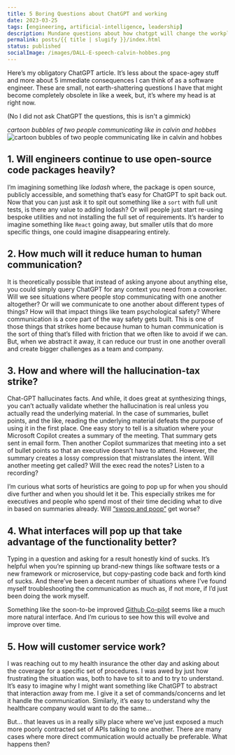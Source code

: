 ```yaml
---
title: 5 Boring Questions about ChatGPT and working
date: 2023-03-25
tags: [engineering, artificial-intelligence, leadership]
description: Mundane questions about how chatgpt will change the workplace experience
permalink: posts/{{ title | slugify }}/index.html
status: published
socialImage: /images/DALL-E-speech-calvin-hobbes.png
---
```


Here’s my obligatory ChatGPT article. It’s less about the space-agey stuff and more about 5 immediate consequences I can think of as a software engineer. These are small, not earth-shattering questions I have that might become completely obsolete in like a week, but, it’s where my head is at right now.

<aside class="content__aside">
(No I did not ask ChatGPT the questions, this is isn't a gimmick)
</aside>

_cartoon bubbles of two people communicating like in calvin and hobbes_
![cartoon bubbles of two people communicating like in calvin and hobbes](/images/DALL-E-speech-calvin-hobbes.png)

## 1. Will engineers continue to use open-source code packages heavily?

I’m imagining something like _lodash_ where, the package is open source, publicly accessible, and something that’s easy for ChatGPT to spit back out. Now that you can just ask it to spit out something like a `sort` with full unit tests, is there any value to adding lodash? Or will people just start re-using bespoke utilities and not installing the full set of requirements. It’s harder to imagine something like `React` going away, but smaller utils that do more specific things, one could imagine disappearing entirely.

## 2. How much will it reduce human to human communication?

It is theoretically possible that instead of asking anyone about anything else, you could simply query ChatGPT for any context you need from a coworker. Will we see situations where people stop communicating with one another altogether? Or will we communicate to one another about different types of things? How will that impact things like team psychological safety? Where communication is a core part of the way safety gets built. This is one of those things that strikes home because human to human communication is the sort of thing that’s filled with friction that we often like to avoid if we can. But, when we abstract it away, it can reduce our trust in one another overall and create bigger challenges as a team and company.

## 3. How and where will the hallucination-tax strike?

Chat-GPT hallucinates facts. And while, it does great at synthesizing things, you can’t actually validate whether the hallucination is real unless you actually read the underlying material. In the case of summaries, bullet points, and the like, reading the underlying material defeats the purpose of using it in the first place. One easy story to tell is a situation where your Microsoft Copilot creates a summary of the meeting. That summary gets sent in email form. Then another Copilot summarizes that meeting into a set of bullet points so that an executive doesn’t have to attend. However, the summary creates a lossy compression that mistranslates the intent. Will another meeting get called? Will the exec read the notes? Listen to a recording?

I’m curious what sorts of heuristics are going to pop up for when you should dive further and when you should let it be. This especially strikes me for executives and people who spend most of their time deciding what to dive in based on summaries already. Will [“swoop and poop”](https://uxplanet.org/air-cover-vs-swoop-and-poop-advice-for-designers-290d90f8a3df) get worse?

## 4. What interfaces will pop up that take advantage of the functionality better?

Typing in a question and asking for a result honestly kind of sucks. It’s helpful when you’re spinning up brand-new things like software tests or a new framework or microservice, but copy-pasting code back and forth kind of sucks. And there’ve been a decent number of situations where I’ve found myself troubleshooting the communication as much as, if not more, if I’d just been doing the work myself.

Something like the soon-to-be improved [Github Co-pilot](https://github.blog/2023-03-22-github-copilot-x-the-ai-powered-developer-experience/) seems like a much more natural interface. And I’m curious to see how this will evolve and improve over time.

## 5. How will customer service work?

I was reaching out to my health insurance the other day and asking about the coverage for a specific set of procedures. I was awed by just how frustrating the situation was, both to have to sit to and to try to understand. It’s easy to imagine why I might want something like ChatGPT to abstract that interaction away from me. I give it a set of commands/concerns and let it handle the communication. Similarly, it’s easy to understand why the healthcare company would want to do the same…

But… that leaves us in a really silly place where we’ve just exposed a much more poorly contracted set of APIs talking to one another. There are many cases where more direct communication would actually be preferable. What happens then?
